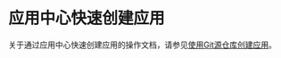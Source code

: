 # 应用中心快速创建应用



关于通过应用中心快速创建应用的操作文档，请参见[使用Git源仓库创建应用](/cn.zh-CN/Kubernetes集群用户指南/应用中心/应用管理/使用Git源仓库创建应用.md)。

